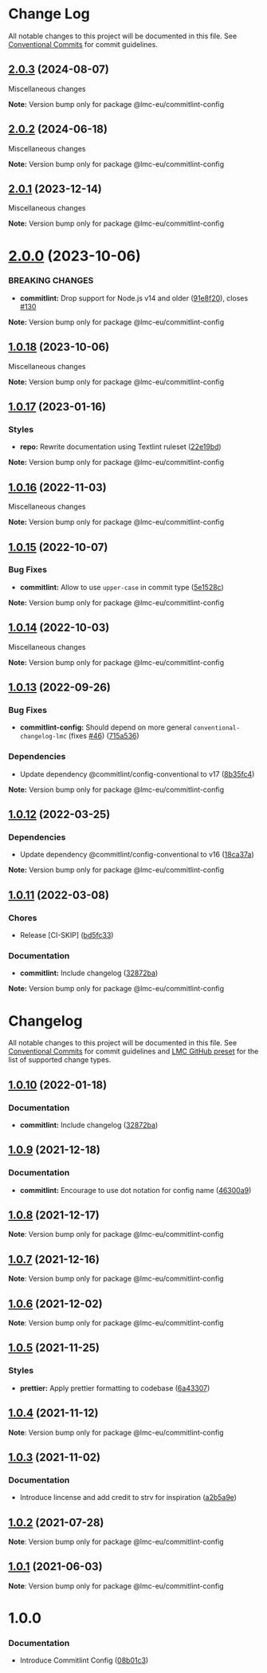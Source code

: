 # Change Log

All notable changes to this project will be documented in this file.
See [Conventional Commits](https://conventionalcommits.org) for commit guidelines.

<a name="2.0.3"></a>

## [2.0.3](https://github.com/lmc-eu/code-quality-tools/compare/@lmc-eu/commitlint-config@2.0.2...@lmc-eu/commitlint-config@2.0.3) (2024-08-07)

Miscellaneous changes

**Note:** Version bump only for package @lmc-eu/commitlint-config

<a name="2.0.2"></a>

## [2.0.2](https://github.com/lmc-eu/code-quality-tools/compare/@lmc-eu/commitlint-config@2.0.1...@lmc-eu/commitlint-config@2.0.2) (2024-06-18)

Miscellaneous changes

**Note:** Version bump only for package @lmc-eu/commitlint-config

<a name="2.0.1"></a>

## [2.0.1](https://github.com/lmc-eu/code-quality-tools/compare/@lmc-eu/commitlint-config@2.0.0...@lmc-eu/commitlint-config@2.0.1) (2023-12-14)

Miscellaneous changes

**Note:** Version bump only for package @lmc-eu/commitlint-config

<a name="2.0.0"></a>

# [2.0.0](https://github.com/lmc-eu/code-quality-tools/compare/@lmc-eu/commitlint-config@1.0.18...@lmc-eu/commitlint-config@2.0.0) (2023-10-06)

### BREAKING CHANGES

- **commitlint:** Drop support for Node.js v14 and older ([91e8f20](https://github.com/lmc-eu/code-quality-tools/commit/91e8f20)), closes [#130](https://github.com/lmc-eu/code-quality-tools/issues/130)

**Note:** Version bump only for package @lmc-eu/commitlint-config

<a name="1.0.18"></a>

## [1.0.18](https://github.com/lmc-eu/code-quality-tools/compare/@lmc-eu/commitlint-config@1.0.17...@lmc-eu/commitlint-config@1.0.18) (2023-10-06)

Miscellaneous changes

**Note:** Version bump only for package @lmc-eu/commitlint-config

<a name="1.0.17"></a>

## [1.0.17](https://github.com/lmc-eu/code-quality-tools/compare/@lmc-eu/commitlint-config@1.0.16...@lmc-eu/commitlint-config@1.0.17) (2023-01-16)

### Styles

- **repo:** Rewrite documentation using Textlint ruleset ([22e19bd](https://github.com/lmc-eu/code-quality-tools/commit/22e19bd))

**Note:** Version bump only for package @lmc-eu/commitlint-config

<a name="1.0.16"></a>

## [1.0.16](https://github.com/lmc-eu/code-quality-tools/compare/@lmc-eu/commitlint-config@1.0.15...@lmc-eu/commitlint-config@1.0.16) (2022-11-03)

Miscellaneous changes

**Note:** Version bump only for package @lmc-eu/commitlint-config

<a name="1.0.15"></a>

## [1.0.15](https://github.com/lmc-eu/code-quality-tools/compare/@lmc-eu/commitlint-config@1.0.14...@lmc-eu/commitlint-config@1.0.15) (2022-10-07)

### Bug Fixes

- **commitlint:** Allow to use `upper-case` in commit type ([5e1528c](https://github.com/lmc-eu/code-quality-tools/commit/5e1528c))

**Note:** Version bump only for package @lmc-eu/commitlint-config

<a name="1.0.14"></a>

## [1.0.14](https://github.com/lmc-eu/code-quality-tools/compare/@lmc-eu/commitlint-config@1.0.13...@lmc-eu/commitlint-config@1.0.14) (2022-10-03)

Miscellaneous changes

**Note:** Version bump only for package @lmc-eu/commitlint-config

<a name="1.0.13"></a>

## [1.0.13](https://github.com/lmc-eu/code-quality-tools/compare/@lmc-eu/commitlint-config@1.0.12...@lmc-eu/commitlint-config@1.0.13) (2022-09-26)

### Bug Fixes

- **commitlint-config:** Should depend on more general `conventional-changelog-lmc` (fixes [#46](https://github.com/lmc-eu/code-quality-tools/issues/46)) ([715a536](https://github.com/lmc-eu/code-quality-tools/commit/715a536))

### Dependencies

- Update dependency @commitlint/config-conventional to v17 ([8b35fc4](https://github.com/lmc-eu/code-quality-tools/commit/8b35fc4))

**Note:** Version bump only for package @lmc-eu/commitlint-config

<a name="1.0.12"></a>

## [1.0.12](https://github.com/lmc-eu/code-quality-tools/compare/@lmc-eu/commitlint-config@1.0.11...@lmc-eu/commitlint-config@1.0.12) (2022-03-25)

### Dependencies

- Update dependency @commitlint/config-conventional to v16 ([18ca37a](https://github.com/lmc-eu/code-quality-tools/commit/18ca37a))

**Note:** Version bump only for package @lmc-eu/commitlint-config

<a name="1.0.11"></a>

## [1.0.11](https://github.com/lmc-eu/code-quality-tools/compare/@lmc-eu/commitlint-config@1.0.9...@lmc-eu/commitlint-config@1.0.11) (2022-03-08)

### Chores

- Release [CI-SKIP] ([bd5fc33](https://github.com/lmc-eu/code-quality-tools/commit/bd5fc33))

### Documentation

- **commitlint:** Include changelog ([32872ba](https://github.com/lmc-eu/code-quality-tools/commit/32872ba))

**Note:** Version bump only for package @lmc-eu/commitlint-config

# Changelog

All notable changes to this project will be documented in this file.
See [Conventional Commits](https://conventionalcommits.org) for commit guidelines and [LMC GitHub preset](https://github.com/lmc-eu/code-quality-tools/tree/main/packages/conventional-changelog-lmc-github) for the list of supported change types.

<a name="1.0.10"></a>

## [1.0.10](https://github.com/lmc-eu/code-quality-tools/compare/@lmc-eu/commitlint-config@1.0.9...@lmc-eu/commitlint-config@1.0.10) (2022-01-18)

### Documentation

- **commitlint:** Include changelog ([32872ba](https://github.com/lmc-eu/code-quality-tools/commit/32872ba))

<a name="1.0.9"></a>

## [1.0.9](https://github.com/lmc-eu/code-quality-tools/compare/@lmc-eu/commitlint-config@1.0.8...@lmc-eu/commitlint-config@1.0.9) (2021-12-18)

### Documentation

- **commitlint:** Encourage to use dot notation for config name ([46300a9](https://github.com/lmc-eu/code-quality-tools/commit/46300a9))

<a name="1.0.8"></a>

## [1.0.8](https://github.com/lmc-eu/code-quality-tools/compare/@lmc-eu/commitlint-config@1.0.7...@lmc-eu/commitlint-config@1.0.8) (2021-12-17)

**Note**: Version bump only for package @lmc-eu/commitlint-config

<a name="1.0.7"></a>

## [1.0.7](https://github.com/lmc-eu/code-quality-tools/compare/@lmc-eu/commitlint-config@1.0.6...@lmc-eu/commitlint-config@1.0.7) (2021-12-16)

**Note**: Version bump only for package @lmc-eu/commitlint-config

<a name="1.0.6"></a>

## [1.0.6](https://github.com/lmc-eu/code-quality-tools/compare/@lmc-eu/commitlint-config@1.0.5...@lmc-eu/commitlint-config@1.0.6) (2021-12-02)

**Note**: Version bump only for package @lmc-eu/commitlint-config

<a name="1.0.5"></a>

## [1.0.5](https://github.com/lmc-eu/code-quality-tools/compare/@lmc-eu/commitlint-config@1.0.4...@lmc-eu/commitlint-config@1.0.5) (2021-11-25)

### Styles

- **prettier:** Apply prettier formatting to codebase ([6a43307](https://github.com/lmc-eu/code-quality-tools/commit/6a43307))

<a name="1.0.4"></a>

## [1.0.4](https://github.com/lmc-eu/code-quality-tools/compare/@lmc-eu/commitlint-config@1.0.3...@lmc-eu/commitlint-config@1.0.4) (2021-11-12)

**Note**: Version bump only for package @lmc-eu/commitlint-config

<a name="1.0.3"></a>

## [1.0.3](https://github.com/lmc-eu/code-quality-tools/compare/@lmc-eu/commitlint-config@1.0.2...@lmc-eu/commitlint-config@1.0.3) (2021-11-02)

### Documentation

- Introduce lincense and add credit to strv for inspiration ([a2b5a9e](https://github.com/lmc-eu/code-quality-tools/commit/a2b5a9e))

<a name="1.0.2"></a>

## [1.0.2](https://github.com/lmc-eu/code-quality-tools/compare/@lmc-eu/commitlint-config@1.0.1...@lmc-eu/commitlint-config@1.0.2) (2021-07-28)

**Note**: Version bump only for package @lmc-eu/commitlint-config

<a name="1.0.1"></a>

## [1.0.1](https://github.com/lmc-eu/code-quality-tools/compare/@lmc-eu/commitlint-config@1.0.0...@lmc-eu/commitlint-config@1.0.1) (2021-06-03)

**Note**: Version bump only for package @lmc-eu/commitlint-config

<a name="1.0.0"></a>

# 1.0.0

### Documentation

- Introduce Commitlint Config ([08b01c3](https://github.com/lmc-eu/code-quality-tools/commit/08b01c3))
